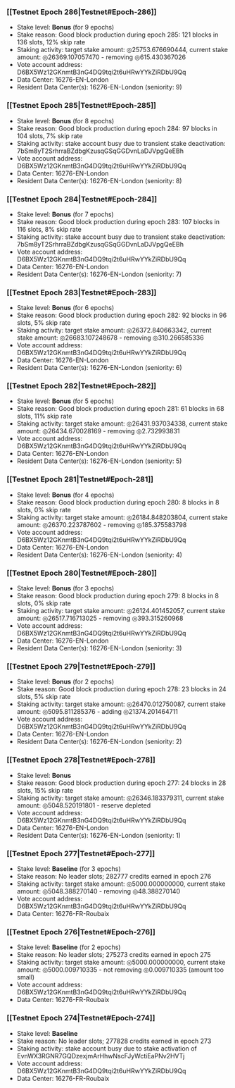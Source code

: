 ### [[Testnet Epoch 286|Testnet#Epoch-286]]
* Stake level: **Bonus** (for 9 epochs)
* Stake reason: Good block production during epoch 285: 121 blocks in 136 slots, 12% skip rate
* Staking activity: target stake amount: ◎25753.676690444, current stake amount: ◎26369.107057470 - removing ◎615.430367026
* Vote account address: D6BX5Wz12GKnmtB3nG4DQ9tqi2t6uHRwYYkZiRDbU9Qq
* Data Center: 16276-EN-London
* Resident Data Center(s): 16276-EN-London (seniority: 9)
### [[Testnet Epoch 285|Testnet#Epoch-285]]
* Stake level: **Bonus** (for 8 epochs)
* Stake reason: Good block production during epoch 284: 97 blocks in 104 slots, 7% skip rate
* Staking activity: stake account busy due to transient stake deactivation: 7bSm8yT2SrhrraBZdbgKzusqGSqGGDvnLaDJVpgQeEBh
* Vote account address: D6BX5Wz12GKnmtB3nG4DQ9tqi2t6uHRwYYkZiRDbU9Qq
* Data Center: 16276-EN-London
* Resident Data Center(s): 16276-EN-London (seniority: 8)
### [[Testnet Epoch 284|Testnet#Epoch-284]]
* Stake level: **Bonus** (for 7 epochs)
* Stake reason: Good block production during epoch 283: 107 blocks in 116 slots, 8% skip rate
* Staking activity: stake account busy due to transient stake deactivation: 7bSm8yT2SrhrraBZdbgKzusqGSqGGDvnLaDJVpgQeEBh
* Vote account address: D6BX5Wz12GKnmtB3nG4DQ9tqi2t6uHRwYYkZiRDbU9Qq
* Data Center: 16276-EN-London
* Resident Data Center(s): 16276-EN-London (seniority: 7)
### [[Testnet Epoch 283|Testnet#Epoch-283]]
* Stake level: **Bonus** (for 6 epochs)
* Stake reason: Good block production during epoch 282: 92 blocks in 96 slots, 5% skip rate
* Staking activity: target stake amount: ◎26372.840663342, current stake amount: ◎26683.107248678 - removing ◎310.266585336
* Vote account address: D6BX5Wz12GKnmtB3nG4DQ9tqi2t6uHRwYYkZiRDbU9Qq
* Data Center: 16276-EN-London
* Resident Data Center(s): 16276-EN-London (seniority: 6)
### [[Testnet Epoch 282|Testnet#Epoch-282]]
* Stake level: **Bonus** (for 5 epochs)
* Stake reason: Good block production during epoch 281: 61 blocks in 68 slots, 11% skip rate
* Staking activity: target stake amount: ◎26431.937034338, current stake amount: ◎26434.670028169 - removing ◎2.732993831
* Vote account address: D6BX5Wz12GKnmtB3nG4DQ9tqi2t6uHRwYYkZiRDbU9Qq
* Data Center: 16276-EN-London
* Resident Data Center(s): 16276-EN-London (seniority: 5)
### [[Testnet Epoch 281|Testnet#Epoch-281]]
* Stake level: **Bonus** (for 4 epochs)
* Stake reason: Good block production during epoch 280: 8 blocks in 8 slots, 0% skip rate
* Staking activity: target stake amount: ◎26184.848203804, current stake amount: ◎26370.223787602 - removing ◎185.375583798
* Vote account address: D6BX5Wz12GKnmtB3nG4DQ9tqi2t6uHRwYYkZiRDbU9Qq
* Data Center: 16276-EN-London
* Resident Data Center(s): 16276-EN-London (seniority: 4)
### [[Testnet Epoch 280|Testnet#Epoch-280]]
* Stake level: **Bonus** (for 3 epochs)
* Stake reason: Good block production during epoch 279: 8 blocks in 8 slots, 0% skip rate
* Staking activity: target stake amount: ◎26124.401452057, current stake amount: ◎26517.716713025 - removing ◎393.315260968
* Vote account address: D6BX5Wz12GKnmtB3nG4DQ9tqi2t6uHRwYYkZiRDbU9Qq
* Data Center: 16276-EN-London
* Resident Data Center(s): 16276-EN-London (seniority: 3)
### [[Testnet Epoch 279|Testnet#Epoch-279]]
* Stake level: **Bonus** (for 2 epochs)
* Stake reason: Good block production during epoch 278: 23 blocks in 24 slots, 5% skip rate
* Staking activity: target stake amount: ◎26470.012750087, current stake amount: ◎5095.811285376 - adding ◎21374.201464711
* Vote account address: D6BX5Wz12GKnmtB3nG4DQ9tqi2t6uHRwYYkZiRDbU9Qq
* Data Center: 16276-EN-London
* Resident Data Center(s): 16276-EN-London (seniority: 2)
### [[Testnet Epoch 278|Testnet#Epoch-278]]
* Stake level: **Bonus**
* Stake reason: Good block production during epoch 277: 24 blocks in 28 slots, 15% skip rate
* Staking activity: target stake amount: ◎26346.183379311, current stake amount: ◎5048.520191801 - reserve depleted
* Vote account address: D6BX5Wz12GKnmtB3nG4DQ9tqi2t6uHRwYYkZiRDbU9Qq
* Data Center: 16276-EN-London
* Resident Data Center(s): 16276-EN-London (seniority: 1)
### [[Testnet Epoch 277|Testnet#Epoch-277]]
* Stake level: **Baseline** (for 3 epochs)
* Stake reason: No leader slots; 282777 credits earned in epoch 276
* Staking activity: target stake amount: ◎5000.000000000, current stake amount: ◎5048.388270140 - removing ◎48.388270140
* Vote account address: D6BX5Wz12GKnmtB3nG4DQ9tqi2t6uHRwYYkZiRDbU9Qq
* Data Center: 16276-FR-Roubaix
### [[Testnet Epoch 276|Testnet#Epoch-276]]
* Stake level: **Baseline** (for 2 epochs)
* Stake reason: No leader slots; 275273 credits earned in epoch 275
* Staking activity: target stake amount: ◎5000.000000000, current stake amount: ◎5000.009710335 - not removing ◎0.009710335 (amount too small)
* Vote account address: D6BX5Wz12GKnmtB3nG4DQ9tqi2t6uHRwYYkZiRDbU9Qq
* Data Center: 16276-FR-Roubaix
### [[Testnet Epoch 274|Testnet#Epoch-274]]
* Stake level: **Baseline**
* Stake reason: No leader slots; 277828 credits earned in epoch 273
* Staking activity: stake account busy due to stake activation of EvnWX3RGNR7GQDzexjmArHhwNscFJyWctiEaPNv2HVTj
* Vote account address: D6BX5Wz12GKnmtB3nG4DQ9tqi2t6uHRwYYkZiRDbU9Qq
* Data Center: 16276-FR-Roubaix